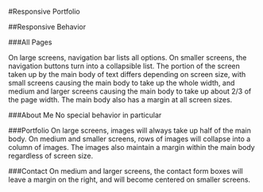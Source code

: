 #Responsive Portfolio

##Responsive Behavior

###All Pages

On large screens, navigation bar lists all options. On smaller screens, the navigation buttons turn into a collapsible list. The portion of the screen taken up by the main body of text differs depending on screen size, with small screens causing the main body to take up the whole width, and medium and larger screens causing the main body to take up about 2/3 of the page width. The main body also has a margin at all screen sizes.

###About Me
No special behavior in particular

###Portfolio
On large screens, images will always take up half of the main body. On medium and smaller screens, rows of images will collapse into a column of images. The images also maintain a margin within the main body regardless of screen size.

###Contact
On medium and larger screens, the contact form boxes will leave a margin on the right, and will become centered on smaller screens. 
